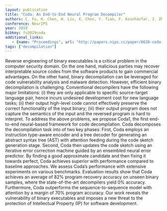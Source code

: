 ```yaml
---
layout: publication
title: "Coda: An End-to-End Neural Program Decompiler"
authors: C. Fu, H. Chen, H. Liu, X. Chen, Y. Tian, F. Koushanfar, J. Zhao
conference: NeurIPS
year: 2019
bibkey: fu2019coda
additional_links:
   - {name: "Proceedings", url: "http://papers.nips.cc/paper/8628-coda-an-end-to-end-neural-program-decompiler"}
tags: ["decompilation"]
---
```

Reverse engineering of binary executables is a critical problem in the computer security domain. On the one hand, malicious parties may recover interpretable source codes from the software products to gain commercial advantages. On the other hand, binary decompilation can be leveraged for code vulnerability analysis and malware detection. However, efficient binary decompilation is challenging. Conventional decompilers have the following major limitations: (i) they are only applicable to specific source-target language pair, hence incurs undesired development cost for new language tasks; (ii) their output high-level code cannot effectively preserve the correct functionality of the input binary; (iii) their output program does not capture the semantics of the input and the reversed program is hard to interpret. To address the above problems, we propose Coda1, the first end-to-end neural-based framework for code decompilation. Coda decomposes the decompilation task into of two key phases: First, Coda employs an instruction type-aware encoder and a tree decoder for generating an abstract syntax tree (AST) with attention feeding during the code sketch generation stage. Second, Coda then updates the code sketch using an iterative error correction machine guided by an ensembled neural error predictor. By finding a good approximate candidate and then fixing it towards perfect, Coda achieves superior with performance compared to baseline approaches. We assess Coda’s performance with extensive experiments on various benchmarks. Evaluation results show that Coda achieves an average of 82% program recovery accuracy on unseen binary samples, where the state-of-the-art decompilers yield 0% accuracy. Furthermore, Coda outperforms the sequence-to-sequence model with attention by a margin of 70% program accuracy. Our work reveals the vulnerability of binary executables and imposes a new threat to the protection of Intellectual Property (IP) for software development.
